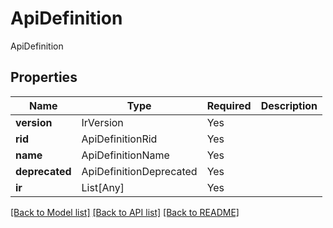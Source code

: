 # ApiDefinition

ApiDefinition

## Properties
| Name | Type | Required | Description |
| ------------ | ------------- | ------------- | ------------- |
**version** | IrVersion | Yes |  |
**rid** | ApiDefinitionRid | Yes |  |
**name** | ApiDefinitionName | Yes |  |
**deprecated** | ApiDefinitionDeprecated | Yes |  |
**ir** | List[Any] | Yes |  |


[[Back to Model list]](../../README.md#documentation-for-models) [[Back to API list]](../../README.md#documentation-for-api-endpoints) [[Back to README]](../../README.md)
